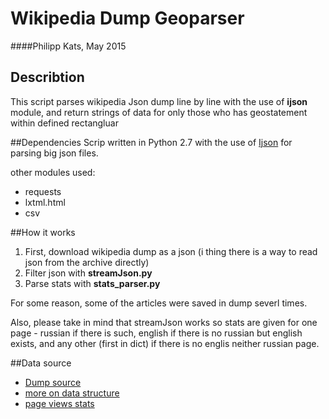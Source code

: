 Wikipedia Dump Geoparser
========================
####Philipp Kats, May 2015

## Describtion
This script parses wikipedia Json dump line by line with the use of **ijson** module, and return strings of data for only those who has geostatement within defined rectangluar

##Dependencies
Scrip written in Python 2.7  with the use of [Ijson](https://pypi.python.org/pypi/ijson/)  for parsing big json files.

other modules used:
- requests
- lxtml.html
- csv

##How it works
1. First, download wikipedia dump as a json (i thing there is a way to read json from the archive directly)
2. Filter json with **streamJson.py**
3. Parse stats with **stats_parser.py**

For some reason, some of the articles were saved in dump severl times. 

Also, please take in mind that streamJson works so stats are given for one page - russian if there is such, english if there is no russian but english exists, and any other (first in dict) if there is no englis neither russian page.

##Data source
- [Dump source](http://www.wikidata.org/wiki/Wikidata:Database_download)
- [more on data structure](http://www.mediawiki.org/wiki/Wikibase/DataModel/Primer#Ranks)
- [page views stats](http://stats.grok.se/)

